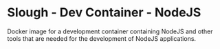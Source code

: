# Slough - Dev Container - NodeJS

Docker image for a development container containing NodeJS and other tools that are needed for the development of NodeJS applications.

